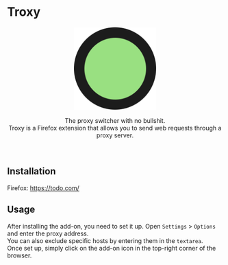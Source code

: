 # Troxy

<p align="center"><img width="192" alt="Troxy Logo" src="src/icons/192_on.png"></p>
<div align="center">The proxy switcher with no bullshit.</div>
<div align="center">Troxy is a Firefox extension that allows you to send web requests through a proxy server.</div>
<br/>
<br/>

## Installation

Firefox: https://todo.com/

## Usage

After installing the add-on, you need to set it up. Open `Settings` > `Options` and enter the proxy address.  
You can also exclude specific hosts by entering them in the `textarea`.  
Once set up, simply click on the add-on icon in the top-right corner of the browser.  
